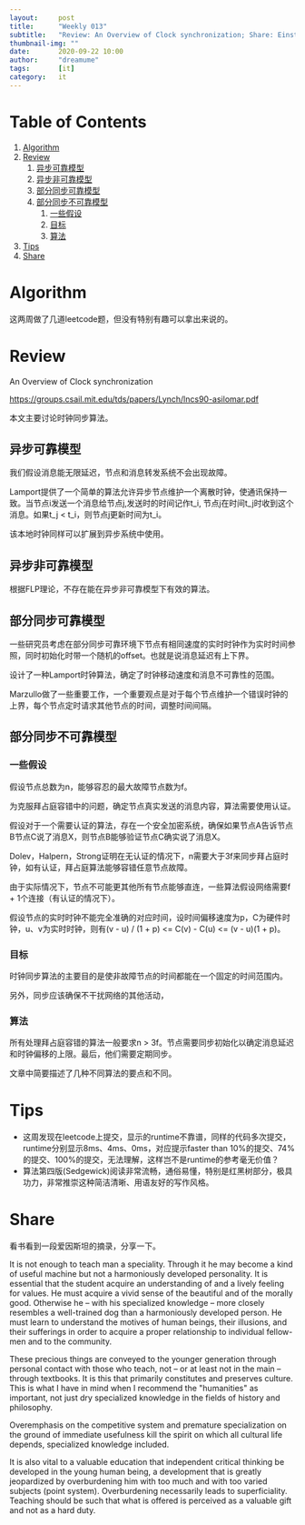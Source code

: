 ```yaml
---
layout:     post
title:      "Weekly 013"
subtitle:   "Review: An Overview of Clock synchronization; Share: Einstein excerpt"
thumbnail-img: ""
date:       2020-09-22 10:00
author:     "dreamume"
tags: 		[it]
category:   it
---
```


# Table of Contents

1.  [Algorithm](#org5ddbcf9)
2.  [Review](#orge79cd4e)
    1.  [异步可靠模型](#org47c6c26)
    2.  [异步非可靠模型](#org62f7548)
    3.  [部分同步可靠模型](#org0116ff4)
    4.  [部分同步不可靠模型](#org69ec451)
        1.  [一些假设](#org782c7ae)
        2.  [目标](#orgaa3d00e)
        3.  [算法](#orgfb551d1)
3.  [Tips](#orgd9593b7)
4.  [Share](#org0d13bb3)


<a id="org5ddbcf9"></a>

# Algorithm

这两周做了几道leetcode题，但没有特别有趣可以拿出来说的。


<a id="orge79cd4e"></a>

# Review

An Overview of Clock synchronization

<https://groups.csail.mit.edu/tds/papers/Lynch/lncs90-asilomar.pdf>

本文主要讨论时钟同步算法。


<a id="org47c6c26"></a>

## 异步可靠模型

我们假设消息能无限延迟，节点和消息转发系统不会出现故障。

Lamport提供了一个简单的算法允许异步节点维护一个离散时钟，使通讯保持一致。当节点i发送一个消息给节点j,发送时的时间记作t_i, 节点j在时间t_j时收到这个消息。如果t_j < t_i，则节点j更新时间为t_i。

该本地时钟同样可以扩展到异步系统中使用。


<a id="org62f7548"></a>

## 异步非可靠模型

根据FLP理论，不存在能在异步非可靠模型下有效的算法。


<a id="org0116ff4"></a>

## 部分同步可靠模型

一些研究员考虑在部分同步可靠环境下节点有相同速度的实时时钟作为实时时间参照，同时初始化时带一个随机的offset。也就是说消息延迟有上下界。

设计了一种Lamport时钟算法，确定了时钟移动速度和消息不可靠性的范围。

Marzullo做了一些重要工作，一个重要观点是对于每个节点维护一个错误时钟的上界，每个节点定时请求其他节点的时间，调整时间间隔。


<a id="org69ec451"></a>

## 部分同步不可靠模型


<a id="org782c7ae"></a>

### 一些假设

假设节点总数为n，能够容忍的最大故障节点数为f。

为克服拜占庭容错中的问题，确定节点真实发送的消息内容，算法需要使用认证。

假设对于一个需要认证的算法，存在一个安全加密系统，确保如果节点A告诉节点B节点C说了消息X，则节点B能够验证节点C确实说了消息X。

Dolev，Halpern，Strong证明在无认证的情况下，n需要大于3f来同步拜占庭时钟，如有认证，拜占庭算法能够容错任意节点故障。

由于实际情况下，节点不可能更其他所有节点能够直连，一些算法假设网络需要f + 1个连接（有认证的情况下）。

假设节点的实时时钟不能完全准确的对应时间，设时间偏移速度为p，C为硬件时钟，u、v为实时时钟，则有(v - u) / (1 + p) <= C(v) - C(u) <= (v - u)(1 + p)。


<a id="orgaa3d00e"></a>

### 目标

时钟同步算法的主要目的是使非故障节点的时间都能在一个固定的时间范围内。

另外，同步应该确保不干扰网络的其他活动，


<a id="orgfb551d1"></a>

### 算法

所有处理拜占庭容错的算法一般要求n > 3f。节点需要同步初始化以确定消息延迟和时钟偏移的上限。最后，他们需要定期同步。

文章中简要描述了几种不同算法的要点和不同。


<a id="orgd9593b7"></a>

# Tips

-   这周发现在leetcode上提交，显示的runtime不靠谱，同样的代码多次提交，runtime分别显示8ms、4ms、0ms，对应提示faster than 10%的提交、74%的提交、100%的提交，无法理解，这样岂不是runtime的参考毫无价值？
-   算法第四版(Sedgewick)阅读非常流畅，通俗易懂，特别是红黑树部分，极具功力，非常推崇这种简洁清晰、用语友好的写作风格。


<a id="org0d13bb3"></a>

# Share

看书看到一段爱因斯坦的摘录，分享一下。

It is not enough to teach man a speciality. Through it he may become a kind of useful machine but not a harmoniously developed personality. It is essential that the student acquire an understanding of and a lively feeling for values. He must acquire a vivid sense of the beautiful and of the morally good. Otherwise he &#x2013; with his specialized knowledge &#x2013; more closely resembles a well-trained dog than a harmoniously developed person. He must learn to understand the motives of human beings, their illusions, and their sufferings in order to acquire a proper relationship to individual fellow-men and to the community.

These precious things are conveyed to the younger generation through personal contact with those who teach, not &#x2013; or at least not in the main &#x2013; through textbooks. It is this that primarily constitutes and preserves culture. This is what I have in mind when I recommend the "humanities" as important, not just dry specialized knowledge in the fields of history and philosophy.

Overemphasis on the competitive system and premature specialization on the ground of immediate usefulness kill the spirit on which all cultural life depends, specialized knowledge included.

It is also vital to a valuable education that independent critical thinking be developed in the young human being, a development that is greatly jeopardized by overburdening him with too much and with too varied subjects (point system). Overburdening necessarily leads to superficiality. Teaching should be such that what is offered is perceived as a valuable gift and not as a hard duty.

